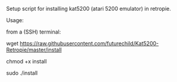 Setup script for installing kat5200 (atari 5200 emulator) in retropie.


Usage:

from a (SSH) terminal:

wget https://raw.githubusercontent.com/futurechild/Kat5200-Retropie/master/install

chmod +x install

sudo ./install


